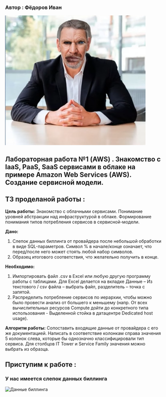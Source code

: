 ### Автор : Фёдоров Иван 
![Image](https://github.com/FaraLimansk/ITMO-DevOps-Cloud-Labs/blob/main/Clouds/Labs/screens/image.png)
## Лабораторная работа №1 (AWS) . Знакомство с IaaS, PaaS, SaaS сервисами в облаке на примере Amazon Web Services (AWS). Создание сервисной модели.

## ТЗ проделаной работы :

**Цель работы:** Знакомство с облачными сервисами. Понимание уровней абстракции над инфраструктурой в облаке. Формирование понимания типов потребления сервисов в сервисной-модели. 

**Дано:** 
1. Слепок данных биллинга от провайдера после небольшой обработки в виде SQL-параметров. Символ % в начале/конце означает, что перед/после него может стоять любой набор символов.
2. Образец итогового соответствия, что желательно получить в конце.
   
**Необходимо:**
1. Импортировать файл .csv в Excel или любую другую программу работы с таблицами. Для Excel делается на вкладке Данные – Из текстового / csv файла – выбрать файл, разделитель – точка с запятой.
2. Распределить потребление сервисов по иерархии, чтобы можно было провести анализ от большего к меньшему (напр. От всех вычислительных ресурсов Compute дойти до конкретного типа использования - Выделенной стойка в датацентре Dedicated host usage).

**Алгоритм работы:** Сопоставить входящие данные от провайдера с его же документацией. Написать в соответствие колонкам справа значения 5 колонок слева, которые бы однозначно классифицировали тип сервиса. Для столбцов IT Tower и Service Family значения можно выбрать из образца.

## Приступим к работе : 
### У нас имеется слепок данных биллинга 

![Данные биллинга](https://github.com/FaraLimansk/ITMO-DevOps-Cloud-Labs/tree/main/Clouds/%D0%9B%D0%B0%D0%B1%D0%BE%D1%80%D0%B0%D1%82%D0%BE%D1%80%D0%BD%D1%8B%D0%B5%20%D1%80%D0%B0%D0%B1%D0%BE%D1%82%D1%8B/screens/image2.png)

